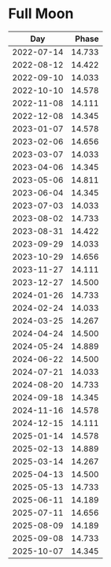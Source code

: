 # Full Moon

Day        | Phase
-----------|------:
2022-07-14 | 14.733
2022-08-12 | 14.422
2022-09-10 | 14.033
2022-10-10 | 14.578
2022-11-08 | 14.111
2022-12-08 | 14.345
2023-01-07 | 14.578
2023-02-06 | 14.656
2023-03-07 | 14.033
2023-04-06 | 14.345
2023-05-06 | 14.811
2023-06-04 | 14.345
2023-07-03 | 14.033
2023-08-02 | 14.733
2023-08-31 | 14.422
2023-09-29 | 14.033
2023-10-29 | 14.656
2023-11-27 | 14.111
2023-12-27 | 14.500
2024-01-26 | 14.733
2024-02-24 | 14.033
2024-03-25 | 14.267
2024-04-24 | 14.500
2024-05-24 | 14.889
2024-06-22 | 14.500
2024-07-21 | 14.033
2024-08-20 | 14.733
2024-09-18 | 14.345
2024-11-16 | 14.578
2024-12-15 | 14.111
2025-01-14 | 14.578
2025-02-13 | 14.889
2025-03-14 | 14.267
2025-04-13 | 14.500
2025-05-13 | 14.733
2025-06-11 | 14.189
2025-07-11 | 14.656
2025-08-09 | 14.189
2025-09-08 | 14.733
2025-10-07 | 14.345
